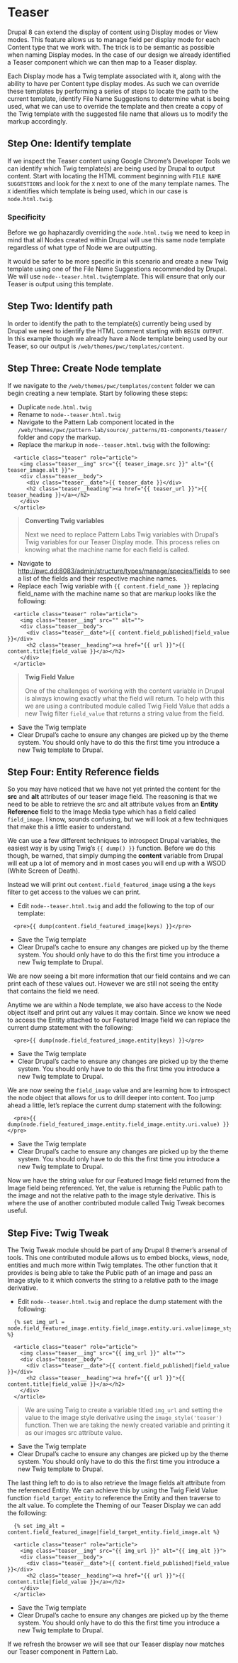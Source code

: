 # Teaser
Drupal 8 can extend the display of content using Display modes or View modes.  This feature allows us to manage field per display mode for each Content type that we work with. The trick is to be semantic as possible when naming Display modes.  In the case of our design we already identified a Teaser component which we can then map to a Teaser display.

Each Display mode has a Twig template associated with it, along with the ability to have per Content type display modes.  As such we can override these templates by performing a series of steps to locate the path to the current template, identify File Name Suggestions to determine what is being used, what we can use to override the template and then create a copy of the Twig template with the suggested file name that allows us to modify the markup accordingly.

## Step One: Identify template
If we inspect the Teaser content using Google Chrome’s Developer Tools we can identify which Twig template(s) are being used by Drupal to output content.  Start with locating the HTML comment beginning with `FILE NAME SUGGESTIONS` and look for the `X` next to one of the many template names. The `X` identifies which template is being used, which in our case is `node.html.twig`.

### Specificity
Before we go haphazardly overriding the `node.html.twig` we need to keep in mind that all Nodes created within Drupal will use this same node template regardless of what type of Node we are outputting.

It would be safer to be more specific in this scenario and create a new Twig template using one of the File Name Suggestions recommended by Drupal.  We will use `node--teaser.html.twig`template.  This will ensure that only our Teaser is output using this template.

## Step Two: Identify path
In order to identify the path to the template(s) currently being used by Drupal we need to identify the HTML comment starting with `BEGIN OUTPUT`.  In this example though we already have a Node template being used by our Teaser, so our output is `/web/themes/pwc/templates/content`.

## Step Three: Create Node template
If we navigate to the `/web/themes/pwc/templates/content` folder we can begin creating a new template.  Start by following these steps:

- Duplicate `node.html.twig`
- Rename to `node--teaser.html.twig`
- Navigate to the Pattern Lab component located in the `/web/themes/pwc/pattern-lab/source/_patterns/01-components/teaser/` folder and copy the markup.
- Replace the markup in `node--teaser.html.twig` with the following:

```
  <article class="teaser" role="article">
    <img class="teaser__img" src="{{ teaser_image.src }}" alt="{{ teaser_image.alt }}">
    <div class="teaser__body">
      <div class="teaser__date">{{ teaser_date }}</div>
      <h2 class="teaser__heading"><a href="{{ teaser_url }}">{{ teaser_heading }}</a></h2>
    </div>
  </article>
```

> **Converting Twig variables**
>
> Next we need to replace Pattern Labs Twig variables with Drupal’s Twig variables for our Teaser Display mode.  This process relies on knowing what the machine name for each field is called.

- Navigate to http://pwc.dd:8083/admin/structure/types/manage/species/fields to see a list of the fields and their respective machine names.
- Replace each Twig variable with `{{ content.field_name }}` replacing field_name with the machine name so that are markup looks like the following:

```
  <article class="teaser" role="article">
    <img class="teaser__img" src="" alt="">
    <div class="teaser__body">
      <div class="teaser__date">{{ content.field_published|field_value }}</div>
      <h2 class="teaser__heading"><a href="{{ url }}">{{ content.title|field_value }}</a></h2>
    </div>
  </article>
```

> **Twig Field Value**
>
> One of the challenges of working with the content variable in Drupal is always knowing exactly what the field will return.  To help with this we are using a contributed module called Twig Field Value that adds a new Twig filter `field_value` that returns a string value from the field.


- Save the Twig template
- Clear Drupal’s cache to ensure any changes are picked up by the theme system.  You should only have to do this the first time you introduce a new Twig template to Drupal.

## Step Four: Entity Reference fields
So you may have noticed that we have not yet printed the content for the **src** and **alt** attributes of our teaser image field.  The reasoning is that we need to be able to retrieve the src and alt attribute values from an **Entity Reference** field to the Image Media type which has a field called `field_image`.  I know, sounds confusing, but we will look at a few techniques that make this a little easier to understand.

We can use a few different techniques to introspect Drupal variables, the easiest way is by using Twig’s `{{ dump() }}` function.  Before we do this though, be warned, that simply dumping the **content** variable from Drupal will eat up a lot of memory and in most cases you will end up with a WSOD (White Screen of Death).

Instead we will print out `content.field_featured_image` using a the `keys` filter to get access to the values we can print.

- Edit  `node--teaser.html.twig` and add the following to the top of our template:

```
  <pre>{{ dump(content.field_featured_image|keys) }}</pre>
```

- Save the Twig template
- Clear Drupal’s cache to ensure any changes are picked up by the theme system.  You should only have to do this the first time you introduce a new Twig template to Drupal.

We are now seeing a bit more information that our field contains and we can print each of these values out.  However we are still not seeing the entity that contains the field we need.

Anytime we are within a Node template, we also have access to the Node object itself and print out any values it may contain.  Since we know we need to access the Entity attached to our Featured Image field we can replace the current dump statement with the following:

```
  <pre>{{ dump(node.field_featured_image.entity|keys) }}</pre>
```

- Save the Twig template
- Clear Drupal’s cache to ensure any changes are picked up by the theme system.  You should only have to do this the first time you introduce a new Twig template to Drupal.

We are now seeing the `field_image` value and are learning how to introspect the node object that allows for us to drill deeper into content.  Too jump ahead a little, let’s replace the current dump statement with the following:

```
  <pre>{{ dump(node.field_featured_image.entity.field_image.entity.uri.value) }}</pre>
```

- Save the Twig template
- Clear Drupal’s cache to ensure any changes are picked up by the theme system.  You should only have to do this the first time you introduce a new Twig template to Drupal.

Now we have the string value for our Featured Image field returned from the Image field being referenced.  Yet, the value is returning the Public path to the image and not the relative path to the image style derivative.  This is where the use of another contributed module called Twig Tweak becomes useful.

## Step Five: Twig Tweak
The Twig Tweak module should be part of any Drupal 8 themer’s arsenal of tools.  This one contributed module allows us to embed blocks, views, node, entities and much more within Twig templates.  The other function that it provides is being able to take the Public path of an image and pass an Image style to it which converts the string to a relative path to the image derivative.

- Edit  `node--teaser.html.twig` and replace the dump statement with the following:

```
  {% set img_url = node.field_featured_image.entity.field_image.entity.uri.value|image_style('card') %}

  <article class="teaser" role="article">
    <img class="teaser__img" src="{{ img_url }}" alt="">
    <div class="teaser__body">
      <div class="teaser__date">{{ content.field_published|field_value }}</div>
      <h2 class="teaser__heading"><a href="{{ url }}">{{ content.title|field_value }}</a></h2>
    </div>
  </article>
```

> We are using Twig to create a variable titled `img_url` and setting the value to the image style derivative using the `image_style('teaser')` function.  Then we are taking the newly created variable and printing it as our images src attribute value.

- Save the Twig template
- Clear Drupal’s cache to ensure any changes are picked up by the theme system.  You should only have to do this the first time you introduce a new Twig template to Drupal.

The last thing left to do is to also retrieve the Image fields alt attribute from the referenced Entity.  We can achieve this by using the Twig Field Value function `field_target_entity` to reference the Entity and then traverse to the alt value.  To complete the Theming of our Teaser Display we can add the following:

```
  {% set img_alt = content.field_featured_image|field_target_entity.field_image.alt %}

  <article class="teaser" role="article">
    <img class="teaser__img" src="{{ img_url }}" alt="{{ img_alt }}">
    <div class="teaser__body">
      <div class="teaser__date">{{ content.field_published|field_value }}</div>
      <h2 class="teaser__heading"><a href="{{ url }}">{{ content.title|field_value }}</a></h2>
    </div>
  </article>
```

- Save the Twig template
- Clear Drupal’s cache to ensure any changes are picked up by the theme system.  You should only have to do this the first time you introduce a new Twig template to Drupal.

If we refresh the browser we will see that our Teaser display now matches our Teaser component in Pattern Lab.
